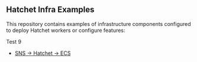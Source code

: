 ## Hatchet Infra Examples

This repository contains examples of infrastructure components configured to deploy Hatchet workers or configure features:

Test 9

- [SNS -> Hatchet -> ECS](./sns-ecs-example/)

